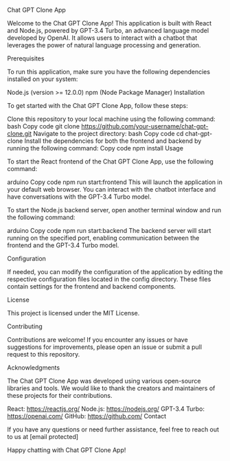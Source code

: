 Chat GPT Clone App

Welcome to the Chat GPT Clone App! This application is built with React and Node.js, powered by GPT-3.4 Turbo, an advanced language model developed by OpenAI. It allows users to interact with a chatbot that leverages the power of natural language processing and generation.

Prerequisites

To run this application, make sure you have the following dependencies installed on your system:

Node.js (version >= 12.0.0)
npm (Node Package Manager)
Installation

To get started with the Chat GPT Clone App, follow these steps:

Clone this repository to your local machine using the following command:
bash
Copy code
git clone https://github.com/your-username/chat-gpt-clone.git
Navigate to the project directory:
bash
Copy code
cd chat-gpt-clone
Install the dependencies for both the frontend and backend by running the following command:
Copy code
npm install
Usage

To start the React frontend of the Chat GPT Clone App, use the following command:

arduino
Copy code
npm run start:frontend
This will launch the application in your default web browser. You can interact with the chatbot interface and have conversations with the GPT-3.4 Turbo model.

To start the Node.js backend server, open another terminal window and run the following command:

arduino
Copy code
npm run start:backend
The backend server will start running on the specified port, enabling communication between the frontend and the GPT-3.4 Turbo model.

Configuration

If needed, you can modify the configuration of the application by editing the respective configuration files located in the config directory. These files contain settings for the frontend and backend components.

License

This project is licensed under the MIT License.

Contributing

Contributions are welcome! If you encounter any issues or have suggestions for improvements, please open an issue or submit a pull request to this repository.

Acknowledgments

The Chat GPT Clone App was developed using various open-source libraries and tools. We would like to thank the creators and maintainers of these projects for their contributions.

React: https://reactjs.org/
Node.js: https://nodejs.org/
GPT-3.4 Turbo: https://openai.com/
GitHub: https://github.com/
Contact

If you have any questions or need further assistance, feel free to reach out to us at [email protected]

Happy chatting with Chat GPT Clone App!




